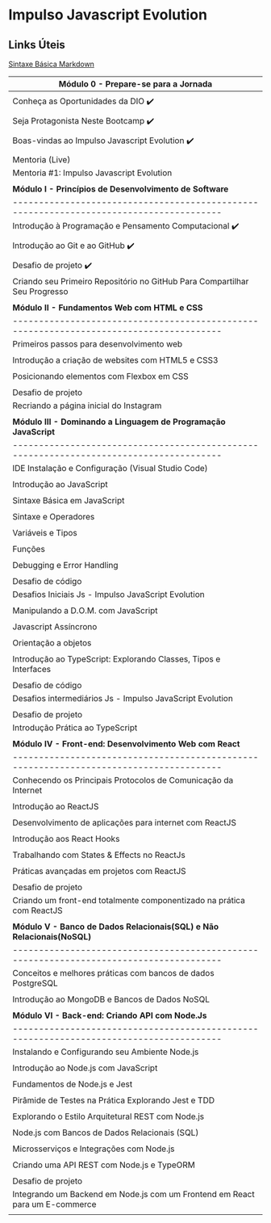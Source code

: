 # Impulso Javascript Evolution

## Links Úteis
[Sintaxe Básica Markdown](https://www.markdownguide.org/)


|**Módulo 0 - Prepare-se para a Jornada**                                               |
|---------------------------------------------------------------------------------------|
|                                                                                       |
| Conheça as Oportunidades da DIO                                    :heavy_check_mark: |
|                                                                                       |
| Seja Protagonista Neste Bootcamp                                   :heavy_check_mark: |
|                                                                                       |
| Boas-vindas ao Impulso Javascript Evolution                        :heavy_check_mark: |
|                                                                                       |
| Mentoria (Live)                                                                       |
| Mentoria #1: Impulso Javascript Evolution | Aula Inaugural                            |
|                                                                                       |
|**Módulo I - Princípios de Desenvolvimento de Software**                               |
|---------------------------------------------------------------------------------------|
|Introdução à Programação e Pensamento Computacional                 :heavy_check_mark: |
|                                                                                       |
|Introdução ao Git e ao GitHub                                       :heavy_check_mark: |
|                                                                                       |
|Desafio de projeto                                                  :heavy_check_mark: |
|Criando seu Primeiro Repositório no GitHub Para Compartilhar Seu Progresso             |
|                                                                                       |
|**Módulo II - Fundamentos Web com HTML e CSS**                                         |
|---------------------------------------------------------------------------------------|                                                   
|Primeiros passos para desenvolvimento web |
|                                                                                       |
|Introdução a criação de websites com HTML5 e CSS3 |
|                                                                                       |
|Posicionando elementos com Flexbox em CSS|
|                                                                                       |
|Desafio de projeto|
|Recriando a página inicial do Instagram|
|                                                                                       |
|**Módulo III - Dominando a Linguagem de Programação JavaScript**|
|---------------------------------------------------------------------------------------|
|IDE Instalação e Configuração (Visual Studio Code)|
||
|Introdução ao JavaScript|
||
|Sintaxe Básica em JavaScript|
||
|Sintaxe e Operadores|
||
|Variáveis e Tipos|
||
|Funções|
||
|Debugging e Error Handling|
||
|Desafio de código|
|Desafios Iniciais Js - Impulso JavaScript Evolution|
||
|Manipulando a D.O.M. com JavaScript|
||
|Javascript Assíncrono|
||
|Orientação a objetos|
||
|Introdução ao TypeScript: Explorando Classes, Tipos e Interfaces|
||
|Desafio de código|
|Desafios intermediários Js - Impulso JavaScript Evolution|
||
|Desafio de projeto|
|Introdução Prática ao TypeScript|
||
|**Módulo IV - Front-end: Desenvolvimento Web com React**|
|---------------------------------------------------------------------------------------|
|Conhecendo os Principais Protocolos de Comunicação da Internet|
||
|Introdução ao ReactJS|
||
|Desenvolvimento de aplicações para internet com ReactJS|
||
|Introdução aos React Hooks|
||
|Trabalhando com States & Effects no ReactJs|
||
|Práticas avançadas em projetos com ReactJS|
||
|Desafio de projeto|
|Criando um front-end totalmente componentizado na prática com ReactJS|
||
|**Módulo V - Banco de Dados Relacionais(SQL) e Não Relacionais(NoSQL)**|
|---------------------------------------------------------------------------------------|
|Conceitos e melhores práticas com bancos de dados PostgreSQL|
||
|Introdução ao MongoDB e Bancos de Dados NoSQL|
||
|**Módulo VI - Back-end: Criando API com Node.Js**|
|---------------------------------------------------------------------------------------|
|Instalando e Configurando seu Ambiente Node.js|
||
|Introdução ao Node.js com JavaScript|
||
|Fundamentos de Node.js e Jest|
||
|Pirâmide de Testes na Prática Explorando Jest e TDD|
||
|Explorando o Estilo Arquitetural REST com Node.js|
||
|Node.js com Bancos de Dados Relacionais (SQL)|
||
|Microsserviços e Integrações com Node.js|
||
|Criando uma API REST com Node.js e TypeORM|
||
|Desafio de projeto|
|Integrando um Backend em Node.js com um Frontend em React para um E-commerce|
||